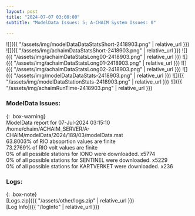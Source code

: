```yaml
---
layout: post
title: "2024-07-07 03:00:00"
subtitle: "ModelData Issues: 5; A-CHAIM System Issues: 0"

---
```


![]({{ "/assets/img/modelDataDataStatsShort-2418903.png" | relative_url }})
![]({{ "/assets/img/achaimDataStatsShort-2418903.png" | relative_url }})
![]({{ "/assets/img/achaimDataStatsLong00-2418903.png" | relative_url }})
![]({{ "/assets/img/achaimDataStatsLong01-2418903.png" | relative_url }})
![]({{ "/assets/img/achaimDataStatsLong02-2418903.png" | relative_url }})
![]({{ "/assets/img/modelDataDataStats-2418903.png" | relative_url }})
![]({{ "/assets/img/modelDataStationStats-2418903.png" | relative_url }})
![]({{ "/assets/img/achaimRunTime-2418903.png" | relative_url }})


### ModelData Issues:  
  
{: .box-warning}  
 ModelData report for 07-Jul-2024 03:15:10   
 /home/chaim/ACHAIM_SERVER/A-CHAIM/modelData/2024/189/03/modelData.mat   
 63.8003% of RIO absoprtion values are finite   
 73.2769% of RIO volt values are finite   
 0% of all possible stations for IONO were downloaded. x5774   
 0% of all possible stations for SENTINEL were downloaded. x5229   
 0% of all possible stations for KARTVERKET were downloaded. x236   
  


### Logs:  
  
{: .box-note}  
[Logs.zip]({{ "/assets/other/logs.zip" | relative_url }})  
[Log Info]({{ "/logInfo" | relative_url }})  
